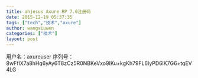 ```yaml
---
title: ahjesus Axure RP 7.0注册码
date: 2015-12-19 05:37:35
tags: ["tech","技术","axure"]
author: wangxiuwen
categories: ["技术"]
layout: post
---
```





用户名：axureuser
序列号：8wFfIX7a8hHq6yAy6T8zCz5R0NBKeVxo9IKu+kgKh79FL6IyPD6lK7G6+tqEV4LG

